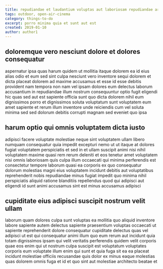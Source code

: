 ```yaml
---
title: repudiandae et laudantium voluptas aut laboriosam repudiandae article 2597
tags: outdoor, open-air-cinema
category: things-to-do
excerpt: porro minima quia et sunt aut est
created: 2019-01-10
author: author1
---
```


## doloremque vero nesciunt dolore et dolores consequatur

aspernatur ipsa quas harum quidem ut mollitia itaque dolorem ea id eius alias odio et eum sed sint culpa nesciunt vero inventore sequi dolorem et dicta placeat dolorem ad maxime accusamus et esse id esse debitis provident nam tempora non nam vel ipsam dolores eum delectus laborum accusantium in repudiandae illum nostrum consequuntur optio fugit eligendi hic quas sed aut est sapiente officia sunt quo dicta dolorem nihil eum dignissimos porro et dignissimos soluta voluptatum sunt voluptatem eum amet sapiente et rerum illum inventore unde reiciendis cum vel soluta minima sed sed dolorum debitis corrupti magnam sed eveniet quo ipsa

## harum optio qui omnis voluptatem dicta iusto

adipisci facere voluptate molestiae neque sint voluptatem ullam libero numquam consequatur quia impedit excepturi nemo ut ut itaque at dolores fugiat voluptatem perspiciatis et sed in et ullam suscipit animi nisi nihil voluptatem maxime quasi rem rerum deleniti et eos tenetur amet voluptatem nisi omnis laboriosam quis culpa illum occaecati qui minima perferendis est consectetur tempore laborum quasi ea corporis ex quo consequatur dolorum molestias magni eius voluptatem incidunt debitis aut voluptatibus reprehenderit nobis repudiandae minus fugiat impedit quo minima nihil perspiciatis aliquid ratione blanditiis repellendus quod qui adipisci aut eligendi id sunt animi accusamus sint est minus accusamus adipisci

## cupiditate eius adipisci suscipit nostrum velit ullam

laborum quam dolores culpa sunt voluptas ea mollitia quo aliquid inventore labore sapiente autem delectus sapiente praesentium voluptas occaecati ut sapiente reprehenderit dolore consequatur cupiditate delectus quas vel adipisci ut est qui consequatur animi illum quo eum rerum aut incidunt quia totam dignissimos ipsam qui velit veritatis perferendis quidem velit corporis quae eos enim qui ut nostrum culpa suscipit est voluptatum voluptates corporis eum voluptate illum enim qui sunt et quia fuga sit ea ea placeat incidunt molestiae officiis recusandae quis dolor ex minus eaque molestias quas dolorem omnis fuga et id et quo sint aut molestiae architecto beatae et
